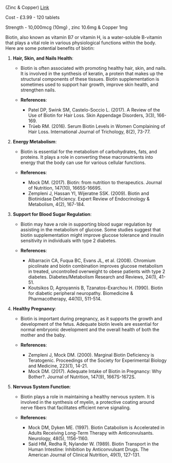 (Zinc & Copper)
 [Link](https://www.ebay.co.uk/itm/265106412375?epid=12052094442&hash=item3db992d357:g:3IAAAOSwPoVjJHlF&amdata=enc%3AAQAIAAAA0LftBZ%2F%2BUUUzNFHTQQVSING6dfmNBkjdI%2Bf9zyXEFQ4k%2F5bAPjhssYZETqwxj%2BCFQ%2BXeMaAIPbbhzb%2FGHsJYSXJmAwgSxqILNQeVVdsdA1ADHD1rBNoAoxo%2FRR8vy4Wyaandwown3CLgTkQwBoDbkfUHG6x7jUBmrzQIYAlfhPaooRNU7tdtVopX51KuvxlbALIse3f3maI%2BQ4n2YgLf88FJEtdbL9yAtY3S2cVAp2zSF4U3AJKsbd%2FkPCGZkxMkORd%2BsqdB3gk0C6pdkjtdJcI%3D%7Ctkp%3ABk9SR5Shn9LCYg)

Cost - £3.99 - 120 tablets 

Strength - 10,000mcg (10mg) , zinc 10.6mg & Copper 1mg 

Biotin, also known as vitamin B7 or vitamin H, is a water-soluble B-vitamin that plays a vital role in various physiological functions within the body. Here are some potential benefits of biotin:

1. **Hair, Skin, and Nails Health**:

   - Biotin is often associated with promoting healthy hair, skin, and nails. It is involved in the synthesis of keratin, a protein that makes up the structural components of these tissues. Biotin supplementation is sometimes used to support hair growth, improve skin health, and strengthen nails.
   
   - **References**:
     - Patel DP, Swink SM, Castelo-Soccio L. (2017). A Review of the Use of Biotin for Hair Loss. Skin Appendage Disorders, 3(3), 166-169.
     - Trüeb RM. (2016). Serum Biotin Levels in Women Complaining of Hair Loss. International Journal of Trichology, 8(2), 73-77.

2. **Energy Metabolism**:

   - Biotin is essential for the metabolism of carbohydrates, fats, and proteins. It plays a role in converting these macronutrients into energy that the body can use for various cellular functions.
   
   - **References**:
     - Mock DM. (2017). Biotin: from nutrition to therapeutics. Journal of Nutrition, 147(10), 1665S-1669S.
     - Zempleni J, Hassan YI, Wijeratne SSK. (2009). Biotin and Biotinidase Deficiency. Expert Review of Endocrinology & Metabolism, 4(2), 167-184.

3. **Support for Blood Sugar Regulation**:

   - Biotin may have a role in supporting blood sugar regulation by assisting in the metabolism of glucose. Some studies suggest that biotin supplementation might improve glucose tolerance and insulin sensitivity in individuals with type 2 diabetes.
   
   - **References**:
     - Albarracin CA, Fuqua BC, Evans JL, et al. (2008). Chromium picolinate and biotin combination improves glucose metabolism in treated, uncontrolled overweight to obese patients with type 2 diabetes. Diabetes/Metabolism Research and Reviews, 24(1), 41-51.
     - Koutsikos D, Agroyannis B, Tzanatos-Exarchou H. (1990). Biotin for diabetic peripheral neuropathy. Biomedicine & Pharmacotherapy, 44(10), 511-514.

4. **Healthy Pregnancy**:

   - Biotin is important during pregnancy, as it supports the growth and development of the fetus. Adequate biotin levels are essential for normal embryonic development and the overall health of both the mother and the baby.
   
   - **References**:
     - Zempleni J, Mock DM. (2000). Marginal Biotin Deficiency is Teratogenic. Proceedings of the Society for Experimental Biology and Medicine, 223(1), 14-21.
     - Mock DM. (2017). Adequate Intake of Biotin in Pregnancy: Why Bother?. Journal of Nutrition, 147(9), 1667S-1672S.

5. **Nervous System Function**:

   - Biotin plays a role in maintaining a healthy nervous system. It is involved in the synthesis of myelin, a protective coating around nerve fibers that facilitates efficient nerve signaling.
   
   - **References**:
     - Mock DM, Dyken ME. (1997). Biotin Catabolism is Accelerated in Adults Receiving Long-Term Therapy with Anticonvulsants. Neurology, 48(5), 1156-1160.
     - Said HM, Redha R, Nylander W. (1989). Biotin Transport in the Human Intestine: Inhibition by Anticonvulsant Drugs. The American Journal of Clinical Nutrition, 49(1), 127-131.



 